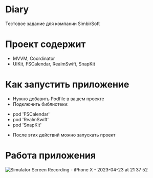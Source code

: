 # Diary
Тестовое задание для компании SimbirSoft
# Проект содержит
* MVVM, Coordinator
* UIKit, FSCalendar, RealmSwift, SnapKit

# Как запустить приложение

* Нужно добавить Podfile в вашем проекте 
* Подключить библиотеки:
-  pod 'FSCalendar'
-  pod 'RealmSwift'
-  pod 'SnapKit'
* После этих действий можно запускать проект

# Работа приложения
![Simulator Screen Recording - iPhone X - 2023-04-23 at 21 37 52](https://user-images.githubusercontent.com/103373439/233858559-aed06250-7af5-41c9-9309-15c41d886793.gif)

